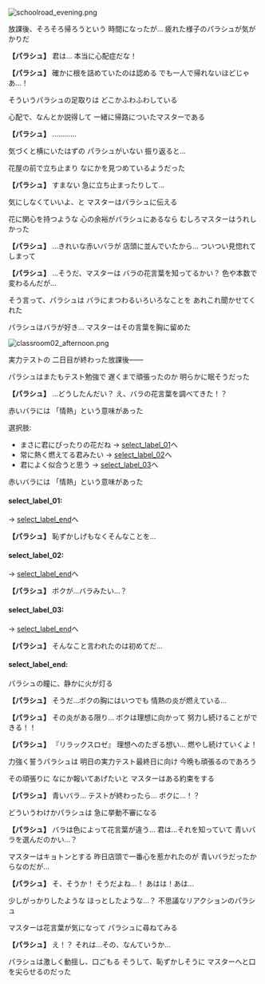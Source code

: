 
![schoolroad_evening.png](../images/backgrounds/schoolroad_evening.png)

放課後、そろそろ帰ろうという
時間になったが…
疲れた様子のパラシュが気がかりだ

**【パラシュ】**
君は…
本当に心配症だな！

**【パラシュ】**
確かに根を詰めていたのは認める
でも一人で帰れないほどじゃあ…！

そういうパラシュの足取りは
どこかふわふわしている

心配で、なんとか説得して
一緒に帰路についたマスターである

**【パラシュ】**
…………

気づくと横にいたはずの
パラシュがいない
振り返ると…

花屋の前で立ち止まり
なにかを見つめているようだった

**【パラシュ】**
すまない
急に立ち止まったりして…

気にしなくていいよ、と
マスターはパラシュに伝える

花に関心を持つような
心の余裕がパラシュにあるなら
むしろマスターはうれしかった

**【パラシュ】**
…きれいな赤いバラが
店頭に並んでいたから…
ついつい見惚れてしまって

**【パラシュ】**
…そうだ、マスターは
バラの花言葉を知ってるかい？
色や本数で変わるんだが…

そう言って、パラシュは
バラにまつわるいろいろなことを
あれこれ聞かせてくれた

パラシュはバラが好き…
マスターはその言葉を胸に留めた

![classroom02_afternoon.png](../images/backgrounds/classroom02_afternoon.png)

実力テストの
二日目が終わった放課後――

パラシュはまたもテスト勉強で
遅くまで頑張ったのか
明らかに眠そうだった

**【パラシュ】**
…どうしたんだい？
え、バラの花言葉を調べてきた！？

赤いバラには
「情熱」という意味があった

選択肢:
- まさに君にぴったりの花だね → [select_label_01](#select_label_01)へ
- 常に熱く燃えてる君みたい → [select_label_02](#select_label_02)へ
- 君によく似合うと思う → [select_label_03](#select_label_03)へ

赤いバラには
「情熱」という意味があった

#### select_label_01:
 → [select_label_end](#select_label_end)へ

**【パラシュ】**
恥ずかしげもなくそんなことを…

#### select_label_02:
 → [select_label_end](#select_label_end)へ

**【パラシュ】**
ボクが…バラみたい…？

#### select_label_03:
 → [select_label_end](#select_label_end)へ

**【パラシュ】**
そんなこと言われたのは初めてだ…

#### select_label_end:

パラシュの瞳に、静かに火が灯る

**【パラシュ】**
そうだ…ボクの胸にはいつでも
情熱の炎が燃えている…

**【パラシュ】**
その炎がある限り…
ボクは理想に向かって
努力し続けることができる！！

**【パラシュ】**
『リラックスロゼ』
理想へのたぎる想い…
燃やし続けていくよ！

力強く誓うパラシュは
明日の実力テスト最終日に向け
今晩も頑張るのであろう

その頑張りに
なにか報いてあげたいと
マスターはある約束をする

**【パラシュ】**
青いバラ…
テストが終わったら…
ボクに…！？

どういうわけかパラシュは
急に挙動不審になる

**【パラシュ】**
バラは色によって花言葉が違う…
君は…それを知っていて
青いバラを選んだのかい…？

マスターはキョトンとする
昨日店頭で一番心を惹かれたのが
青いバラだったからなのだが…

**【パラシュ】**
そ、そうか！
そうだよね…！
あはは！あは…

少しがっかりしたような
ほっとしたような…？
不思議なリアクションのパラシュ

マスターは花言葉が気になって
パラシュに尋ねてみる

**【パラシュ】**
え！？
それは…その、なんていうか…

パラシュは激しく動揺し、口ごもる
そうして、恥ずかしそうに
マスターへと口を尖らせるのだった
